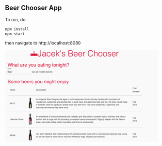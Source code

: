 ## Beer Chooser App

To run, do:
```
npm install
npm start
```
then navigate to http://localhost:8080

![Screenshot](./assets/Screenshot.png)
